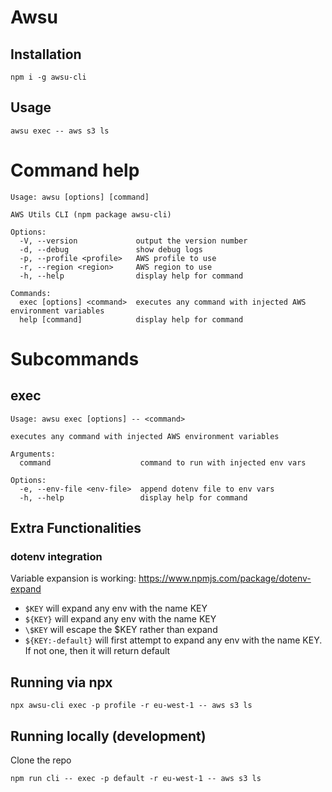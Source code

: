 # Awsu

## Installation
```shell
npm i -g awsu-cli
```
## Usage
```shell
awsu exec -- aws s3 ls
```
<!-- CAUTION: This Start doc and end doc are auto generated by genDocs.sh script. -->
<!-- START_DOC -->
# Command help
```
Usage: awsu [options] [command]

AWS Utils CLI (npm package awsu-cli)

Options:
  -V, --version             output the version number
  -d, --debug               show debug logs
  -p, --profile <profile>   AWS profile to use
  -r, --region <region>     AWS region to use
  -h, --help                display help for command

Commands:
  exec [options] <command>  executes any command with injected AWS environment variables
  help [command]            display help for command
```
# Subcommands
## exec
```
Usage: awsu exec [options] -- <command>

executes any command with injected AWS environment variables

Arguments:
  command                    command to run with injected env vars

Options:
  -e, --env-file <env-file>  append dotenv file to env vars
  -h, --help                 display help for command
```

<!-- END_DOC -->

## Extra Functionalities

### dotenv integration
Variable expansion is working: https://www.npmjs.com/package/dotenv-expand

* `$KEY` will expand any env with the name KEY
* `${KEY}` will expand any env with the name KEY
* `\$KEY` will escape the $KEY rather than expand
* `${KEY:-default}` will first attempt to expand any env with the name KEY. If not one, then it will return default

## Running via npx

```shell
npx awsu-cli exec -p profile -r eu-west-1 -- aws s3 ls
```

## Running locally (development)

Clone the repo

```shell
npm run cli -- exec -p default -r eu-west-1 -- aws s3 ls
```








